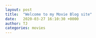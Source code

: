 ```yaml
---
layout: post
title:  "Welcome to my Movie Blog site"
date:   2020-03-27 16:10:30 +0000
author: TJ
categories: movies
---
```

